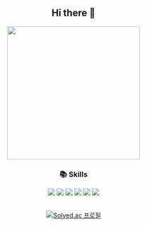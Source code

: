 <div align="center">  
  <h2>Hi there 👋</h2>
  
  <img src="https://user-images.githubusercontent.com/70309113/174464103-ca4694fb-f0f9-402f-beaa-df79701315f7.jpg" width="300" height="300">
  <h3>📚 Skills</h3>
  <div>
    <img src="https://img.shields.io/badge/HTML5-E34F26?style=flat-square&logo=HTML5&logoColor=white"/>
    <img src="https://img.shields.io/badge/CSS-1572B6?style=flat-square&logo=CSS3&logoColor=white"/>
    <img src="https://img.shields.io/badge/JavaScript-F7DF1E?style=flat-square&logo=JavaScript&logoColor=black"/>
    <img src="https://img.shields.io/badge/C++-7EF7BF?style=flat-square&logo=c%2B%2B&logoColor=white"/>
    <img src="https://img.shields.io/badge/Flutter-02569B?style=flat-square&logo=flutter&logoColor=white"/>   
    <img src="https://img.shields.io/badge/ReactNative-61DAFB?style=flat-square&logo=react&logoColor=white"/>
  </div>
  <br/>
<div>

  [![Solved.ac 프로필](http://mazassumnida.wtf/api/v2/generate_badge?boj=kyubin0209)](https://solved.ac/kyubin0209/)
